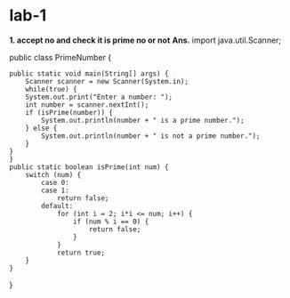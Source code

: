 # lab-1
**1. accept no and check it is prime no or not**
**Ans.**
import java.util.Scanner;

public class PrimeNumber {

    public static void main(String[] args) {
        Scanner scanner = new Scanner(System.in);
        while(true) {
        System.out.print("Enter a number: ");
        int number = scanner.nextInt();
        if (isPrime(number)) {
            System.out.println(number + " is a prime number.");
        } else {
            System.out.println(number + " is not a prime number.");
        }
    }
    }
    public static boolean isPrime(int num) {
        switch (num) {
            case 0:
            case 1:
                return false;
            default:
                for (int i = 2; i*i <= num; i++) {
                    if (num % i == 0) {
                        return false;
                    }
                }
                return true;
        }
    }
}
